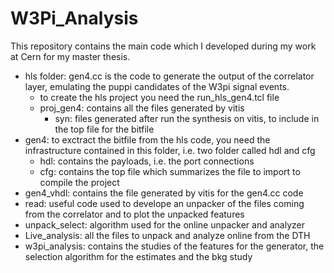 # W3Pi_Analysis

This repository contains the main code which I developed during my work at Cern for my master thesis.

- hls folder: gen4.cc is the code to generate the output of the correlator layer, emulating the puppi candidates of the W3pi signal events.
    - to create the hls project you need the run_hls_gen4.tcl file
    - proj_gen4: contains all the files generated by vitis
      - syn: files generated after run the synthesis on vitis, to include in the top file for the bitfile
- gen4: to exctract the bitfile from the hls code, you need the infrastructure contained in this folder, i.e. two folder called hdl and cfg
  - hdl: contains the payloads, i.e. the port connections
  - cfg: contains the top file which summarizes the file to import to compile the project
- gen4_vhdl: contains the file generated by vitis for the gen4.cc code
- read: useful code used to develope an unpacker of the files coming from the correlator and to plot the unpacked features
- unpack_select: algorithm used for the online unpacker and analyzer
- Live_analysis: all the files to unpack and analyze online from the DTH
- w3pi_analysis: contains the studies of the features for the generator, the selection algorithm for the estimates and the bkg study
